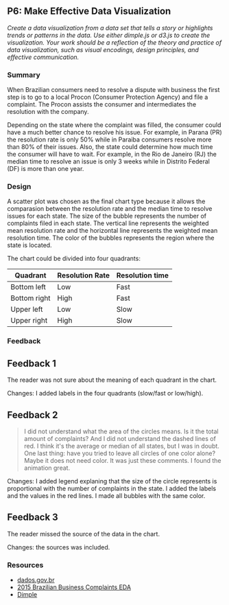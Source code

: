 ## P6: Make Effective Data Visualization
*Create a data visualization from a data set that tells a story or highlights trends or patterns in the data. Use either dimple.js or d3.js to create the visualization. Your work should be a reflection of the theory and practice of data visualization, such as visual encodings, design principles, and effective communication.*

### Summary
When Brazilian consumers need to resolve a dispute with business the first step is to go to a local Procon (Consumer Protection Agency) and file a complaint. The Procon assists the consumer and intermediates the resolution with the company. 

Depending on the state where the complaint was filled, the consumer could have a much better chance to resolve his issue. For example, in Parana (PR) the resolution rate is only 50% while in Paraiba consumers resolve more than 80% of their issues. Also, the state could determine how much time the consumer will have to wait. For example, in the Rio de Janeiro (RJ) the median time to resolve an issue is only 3 weeks while in Distrito Federal (DF) is more than one year.

### Design
A scatter plot was chosen as the final chart type because it allows the comparasion between the resolution rate and the median time to resolve issues for each state. The size of the bubble represents the number of complaints filed in each state. The vertical line represents the weighted mean resolution rate and the horizontal line represents the weighted mean resolution time. The color of the bubbles represents the region where the state is located.

The chart could be divided into four quadrants:

| Quadrant     | Resolution Rate  | Resolution time  |
|--------------|------------------|------------------|
| Bottom left  | Low              | Fast             | 
| Bottom right | High             | Fast             |
| Upper left   | Low              | Slow             |
| Upper right  | High             | Slow             |

### Feedback

## Feedback 1
The reader was not sure about the meaning of each quadrant in the chart. 

Changes: I added labels in the four quadrants (slow/fast or low/high).

## Feedback 2
 > I did not understand what the area of the circles means. Is it the total amount of complaints? And I did not understand the dashed lines of red. I think it's the average or median of all states, but I was in doubt. One last thing: have you tried to leave all circles of one color alone? Maybe it does not need color. It was just these comments. I found the animation great.

Changes: I added legend explaning that the size of the circle represents is proportional with the number of complaints in the state. I added the labels and the values in the red lines. I made all bubbles with the same color.

## Feedback 3
The reader missed the source of the data in the chart.

Changes: the sources was included.

### Resources

- [dados.gov.br](http://dados.gov.br/dataset/cadastro-nacional-de-reclamacoes-fundamentadas-procons-sindec1)
- [2015 Brazilian Business Complaints EDA](https://www.kaggle.com/gerosa/brazilian-consumer-2015-complaints-eda)
- [Dimple](http://dimplejs.org/)

